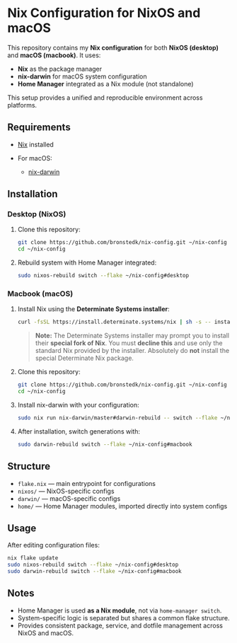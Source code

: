 # Nix Configuration for NixOS and macOS

This repository contains my **Nix configuration** for both **NixOS (desktop)** and **macOS (macbook)**. It uses:

* **Nix** as the package manager
* **nix-darwin** for macOS system configuration
* **Home Manager** integrated as a Nix module (not standalone)

This setup provides a unified and reproducible environment across platforms.

## Requirements

* [Nix](https://nixos.org/download.html) installed
* For macOS:

  * [nix-darwin](https://github.com/LnL7/nix-darwin)

## Installation

### Desktop (NixOS)

1. Clone this repository:

   ```sh
   git clone https://github.com/bronstedk/nix-config.git ~/nix-config
   cd ~/nix-config
   ```

2. Rebuild system with Home Manager integrated:

   ```sh
   sudo nixos-rebuild switch --flake ~/nix-config#desktop
   ```

### Macbook (macOS)

1. Install Nix using the **Determinate Systems installer**:

   ```sh
   curl -fsSL https://install.determinate.systems/nix | sh -s -- install
   ```

   > **Note:** The Determinate Systems installer may prompt you to install their **special fork of Nix**. You must **decline this** and use only the standard Nix provided by the installer. Absolutely do **not** install the special Determinate Nix package.

2. Clone this repository:

   ```sh
   git clone https://github.com/bronstedk/nix-config.git ~/nix-config
   cd ~/nix-config
   ```

3. Install nix-darwin with your configuration:

   ```sh
   sudo nix run nix-darwin/master#darwin-rebuild -- switch --flake ~/nix-config#macbook
   ```

4. After installation, switch generations with:

   ```sh
   sudo darwin-rebuild switch --flake ~/nix-config#macbook
   ```

## Structure

* `flake.nix` — main entrypoint for configurations
* `nixos/` — NixOS-specific configs
* `darwin/` — macOS-specific configs
* `home/` — Home Manager modules, imported directly into system configs

## Usage

After editing configuration files:

```sh
nix flake update
sudo nixos-rebuild switch --flake ~/nix-config#desktop                  # NixOS (desktop)
sudo darwin-rebuild switch --flake ~/nix-config#macbook                 # macOS (macbook)
```

## Notes

* Home Manager is used **as a Nix module**, not via `home-manager switch`.
* System-specific logic is separated but shares a common flake structure.
* Provides consistent package, service, and dotfile management across NixOS and macOS.
